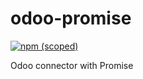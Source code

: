 # odoo-promise
[![npm (scoped)](https://img.shields.io/npm/v/@raunaqkapoor/odoo-promise)](https://github.com/raunaqkapoor/odoo-promise/)

Odoo connector with Promise
